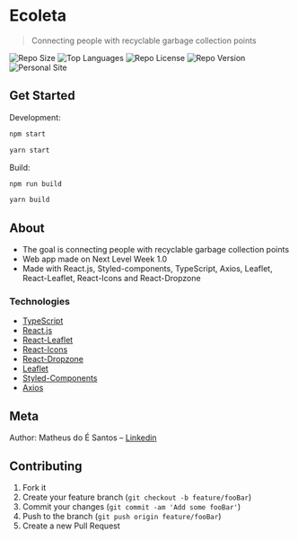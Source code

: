 # Ecoleta

> Connecting people with recyclable garbage collection points

![Repo Size][repo-size]
![Top Languages][top-languages]
![Repo License][repo-license]
![Repo Version][repo-version]
![Personal Site][matheus-img]

## Get Started

Development:

```sh
npm start

yarn start
```

Build:

```sh
npm run build

yarn build
```

## About

<ul>
    <li>The goal is connecting people with recyclable garbage collection points</li>
    <li>Web app made on Next Level Week 1.0</li>
    <li>Made with React.js, Styled-components, TypeScript, Axios, Leaflet, React-Leaflet, React-Icons and React-Dropzone</l>
</ul>

### Technologies

<ul>
  <li><a href="https://www.typescriptlang.org/docs/">TypeScript</a></li>
  <li><a href="https://reactjs.org/">React.js</a></li>
  <li><a href="https://react-leaflet.js.org/">React-Leaflet</a></li>
  <li><a href="https://react-icons.github.io/react-icons/">React-Icons</a></li>
  <li><a href="https://react-dropzone.js.org/">React-Dropzone</a></li>
  <li><a href="https://leafletjs.com/">Leaflet</a></li>
  <li><a href="https://styled-components.com/">Styled-Components</a></li>
  <li><a href="https://github.com/axios/axios">Axios</a></li>
</ul>

## Meta

Author: Matheus do É Santos – [Linkedin](https://www.linkedin.com/in/matheusdoe-dev/)

## Contributing

1. Fork it
2. Create your feature branch (`git checkout -b feature/fooBar`)
3. Commit your changes (`git commit -am 'Add some fooBar'`)
4. Push to the branch (`git push origin feature/fooBar`)
5. Create a new Pull Request

<!-- Markdown link & img dfn's -->

[top-languages]: https://img.shields.io/github/languages/top/Matheusdoe-dev/Ecoleta?style=flat-square
[repo-size]: https://img.shields.io/github/repo-size/Matheusdoe-dev/Ecoleta?style=flat-square
[repo-license]: https://img.shields.io/github/license/Matheusdoe-dev/Ecoleta?style=flat-square
[repo-version]: https://img.shields.io/github/package-json/v/Matheusdoe-dev/Ecoleta?style=flat-square
[matheus-img]: https://img.shields.io/badge/-matheusdoe.dev-%23811662?style=flat-square
[matheus-url]: https://matheusdoe.dev
